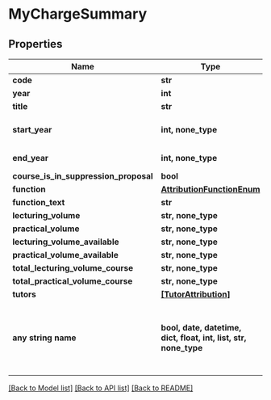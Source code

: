# MyChargeSummary


## Properties
Name | Type | Description | Notes
------------ | ------------- | ------------- | -------------
**code** | **str** |  | [optional] 
**year** | **int** |  | [optional] 
**title** | **str** |  | [optional] 
**start_year** | **int, none_type** | Start year of attribution | [optional] 
**end_year** | **int, none_type** | End year of attribution | [optional] 
**course_is_in_suppression_proposal** | **bool** |  | [optional] 
**function** | [**AttributionFunctionEnum**](AttributionFunctionEnum.md) |  | [optional] 
**function_text** | **str** |  | [optional] 
**lecturing_volume** | **str, none_type** |  | [optional] 
**practical_volume** | **str, none_type** |  | [optional] 
**lecturing_volume_available** | **str, none_type** |  | [optional] 
**practical_volume_available** | **str, none_type** |  | [optional] 
**total_lecturing_volume_course** | **str, none_type** |  | [optional] 
**total_practical_volume_course** | **str, none_type** |  | [optional] 
**tutors** | [**[TutorAttribution]**](TutorAttribution.md) |  | [optional] 
**any string name** | **bool, date, datetime, dict, float, int, list, str, none_type** | any string name can be used but the value must be the correct type | [optional]

[[Back to Model list]](../README.md#documentation-for-models) [[Back to API list]](../README.md#documentation-for-api-endpoints) [[Back to README]](../README.md)


